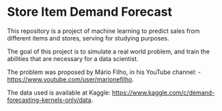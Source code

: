 # Store Item Demand Forecast
This repository is a project of machine learning to predict sales from different items and stores, serving for studying purposes.

The goal of this project is to simulate a real world problem, and train the abilities that are necessary for a data scientist.

The problem was proposed by Mário Filho, in his YouTube channel: - https://www.youtube.com/user/marionefilho.

The data used is available at Kaggle: https://www.kaggle.com/c/demand-forecasting-kernels-only/data.


